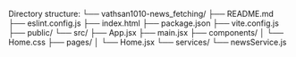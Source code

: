 Directory structure:
└── vathsan1010-news_fetching/
    ├── README.md
    ├── eslint.config.js
    ├── index.html
    ├── package.json
    ├── vite.config.js
    ├── public/
    └── src/
        ├── App.jsx
        ├── main.jsx
        ├── components/
        │   └── Home.css
        ├── pages/
        │   └── Home.jsx
        └── services/
            └── newsService.js

